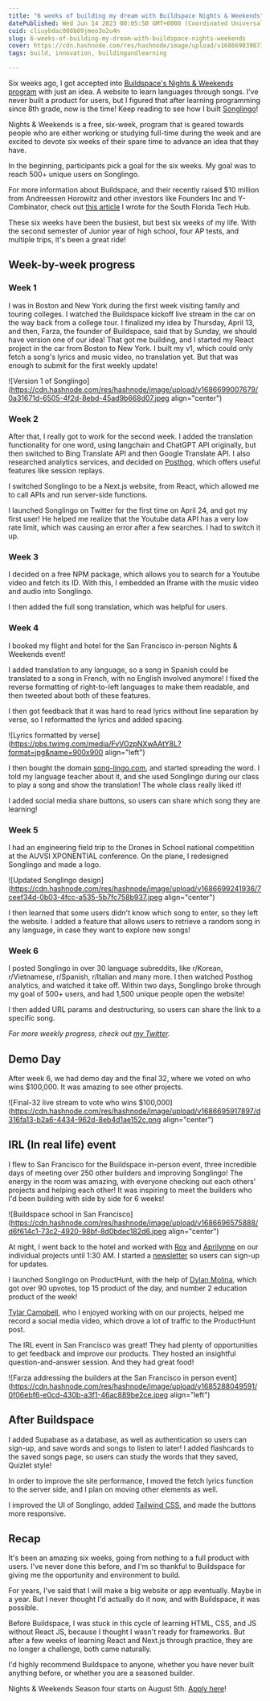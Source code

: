 ```yaml
---
title: "6 weeks of building my dream with Buildspace Nights & Weekends"
datePublished: Wed Jun 14 2023 00:05:50 GMT+0000 (Coordinated Universal Time)
cuid: cliuybdac000b09jmeo3o2u4n
slug: 6-weeks-of-building-my-dream-with-buildspace-nights-weekends
cover: https://cdn.hashnode.com/res/hashnode/image/upload/v1686698398738/275214d3-b95b-4119-8aef-5d4fb98dfd93.jpeg
tags: build, innovation, buildingandlearning

---
```


Six weeks ago, I got accepted into [Buildspace's Nights & Weekends program](https://buildspace.so/) with just an idea. A website to learn languages through songs. I've never built a product for users, but I figured that after learning programming since 8th grade, now is the time! Keep reading to see how I built [Songlingo](http://song-lingo.com)!

Nights & Weekends is a free, six-week, program that is geared towards people who are either working or studying full-time during the week and are excited to devote six weeks of their spare time to advance an idea that they have.

In the beginning, participants pick a goal for the six weeks. My goal was to reach 500+ unique users on Songlingo.

For more information about Buildspace, and their recently raised $10 million from Andreessen Horowitz and other investors like Founders Inc and Y-Combinator, check out [this article](https://techhubsouthflorida.org/former-south-floridian-farza-majeed-raised-10m-backed-by-andreesseen-horowitz-now-helping-others-ideas-come-to-life/) I wrote for the South Florida Tech Hub.

These six weeks have been the busiest, but best six weeks of my life. With the second semester of Junior year of high school, four AP tests, and multiple trips, it's been a great ride!

## Week-by-week progress

### Week 1

I was in Boston and New York during the first week visiting family and touring colleges. I watched the Buildspace kickoff live stream in the car on the way back from a college tour. I finalized my idea by Thursday, April 13, and then, Farza, the founder of Buildspace, said that by Sunday, we should have version one of our idea! That got me building, and I started my React project in the car from Boston to New York. I built my v1, which could only fetch a song's lyrics and music video, no translation yet. But that was enough to submit for the first weekly update!

![Version 1 of Songlingo](https://cdn.hashnode.com/res/hashnode/image/upload/v1686699007679/0a31671d-6505-4f2d-8ebd-45ad9b668d07.jpeg align="center")

### Week 2

After that, I really got to work for the second week. I added the translation functionality for one word, using langchain and ChatGPT API originally, but then switched to Bing Translate API and then Google Translate API. I also researched analytics services, and decided on [Posthog](https://posthog.com/), which offers useful features like session replays.

I switched Songlingo to be a Next.js website, from React, which allowed me to call APIs and run server-side functions.

I launched Songlingo on Twitter for the first time on April 24, and got my first user! He helped me realize that the Youtube data API has a very low rate limit, which was causing an error after a few searches. I had to switch it up.

### Week 3

I decided on a free NPM package, which allows you to search for a Youtube video and fetch its ID. With this, I embedded an Iframe with the music video and audio into Songlingo.

I then added the full song translation, which was helpful for users.

### Week 4

I booked my flight and hotel for the San Francisco in-person Nights & Weekends event!

I added translation to any language, so a song in Spanish could be translated to a song in French, with no English involved anymore! I fixed the reverse formatting of right-to-left languages to make them readable, and then tweeted about both of these features.

I then got feedback that it was hard to read lyrics without line separation by verse, so I reformatted the lyrics and added spacing.

![Lyrics formatted by verse](https://pbs.twimg.com/media/FvVOzpNXwAAtY8L?format=jpg&name=900x900 align="left")

I then bought the domain [song-lingo.com](http://song-lingo.com), and started spreading the word. I told my language teacher about it, and she used Songlingo during our class to play a song and show the translation! The whole class really liked it!

I added social media share buttons, so users can share which song they are learning!

### Week 5

I had an engineering field trip to the Drones in School national competition at the AUVSI XPONENTIAL conference. On the plane, I redesigned Songlingo and made a logo.

![Updated Songlingo design](https://cdn.hashnode.com/res/hashnode/image/upload/v1686699241936/7ceef34d-0b03-4fcc-a535-5b7fc758b937.jpeg align="center")

I then learned that some users didn't know which song to enter, so they left the website. I added a feature that allows users to retrieve a random song in any language, in case they want to explore new songs!

### Week 6

I posted Songlingo in over 30 language subreddits, like r/Korean, r/Vietnamese, r/Spanish, r/Italian and many more. I then watched Posthog analytics, and watched it take off. Within two days, Songlingo broke through my goal of 500+ users, and had 1,500 unique people open the website!

I then added URL params and destructuring, so users can share the link to a specific song.

*For more weekly progress, check out* [*my Twitter*](https://twitter.com/adamcandoit)*.*

## Demo Day

After week 6, we had demo day and the final 32, where we voted on who wins $100,000. It was amazing to see other projects.

![Final-32 live stream to vote who wins $100,000](https://cdn.hashnode.com/res/hashnode/image/upload/v1686695917897/d316fa13-b2a6-4434-962d-8eb4d1ae152c.png align="center")

## IRL (In real life) event

I flew to San Francisco for the Buildspace in-person event, three incredible days of meeting over 250 other builders and improving Songlingo! The energy in the room was amazing, with everyone checking out each others' projects and helping each other! It was inspiring to meet the builders who I'd been building with side by side for 6 weeks!

![Buildspace school in San Francisco](https://cdn.hashnode.com/res/hashnode/image/upload/v1686696575888/d6f614c1-73c2-4920-98bf-8d0bdec182d6.jpeg align="center")

At night, I went back to the hotel and worked with [Rox](https://twitter.com/RoxCodes) and [Aprilynne](https://twitter.com/AprilynneAlter) on our individual projects until 1:30 AM. I started a [newsletter](https://songlingo.beehiiv.com/subscribe) so users can sign-up for updates.

I launched Songlingo on ProductHunt, with the help of [Dylan Molina](https://twitter.com/dxlantxch), which got over 90 upvotes, top 15 product of the day, and number 2 education product of the week!

[Tylar Campbell](https://twitter.com/StoneAgeTc), who I enjoyed working with on our projects, helped me record a social media video, which drove a lot of traffic to the ProductHunt post.

The IRL event in San Francisco was great! They had plenty of opportunities to get feedback and improve our products. They hosted an insightful question-and-answer session. And they had great food!

![Farza addressing the builders at the San Francisco in person event](https://cdn.hashnode.com/res/hashnode/image/upload/v1685288049591/0f06ebf6-e0cd-430b-a3f1-46ac889be2ce.jpeg align="left")

## After Buildspace

I added Supabase as a database, as well as authentication so users can sign-up, and save words and songs to listen to later! I added flashcards to the saved songs page, so users can study the words that they saved, Quizlet style!

In order to improve the site performance, I moved the fetch lyrics function to the server side, and I plan on moving other elements as well.

I improved the UI of Songlingo, added [Tailwind CSS](https://tailwindcss.com/), and made the buttons more responsive.

## Recap

It's been an amazing six weeks, going from nothing to a full product with users. I've never done this before, and I'm so thankful to Buildspace for giving me the opportunity and environment to build.

For years, I've said that I will make a big website or app eventually. Maybe in a year. But I never thought I'd actually do it now, and with Buildspace, it was possible.

Before Buildspace, I was stuck in this cycle of learning HTML, CSS, and JS without React JS, because I thought I wasn't ready for frameworks. But after a few weeks of learning React and Next.js through practice, they are no longer a challenge, both came naturally.

I'd highly recommend Buildspace to anyone, whether you have never built anything before, or whether you are a seasoned builder.

Nights & Weekends Season four starts on August 5th. [Apply here](http://buildspace.so)!